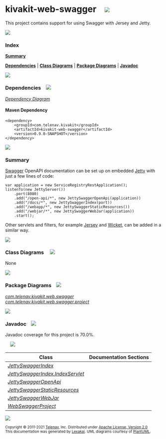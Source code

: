 # kivakit-web-swagger &nbsp;&nbsp; <img src="https://www.kivakit.org/images/books-40.png" srcset="https://www.kivakit.org/images/books-40-2x.png 2x"/>

This project contains support for using Swagger with Jersey and Jetty.

<img src="https://www.kivakit.org/images/horizontal-line-512.png" srcset="https://www.kivakit.org/images/horizontal-line-512-2x.png 2x"/>

### Index

[**Summary**](#summary)  

[**Dependencies**](#dependencies) | [**Class Diagrams**](#class-diagrams) | [**Package Diagrams**](#package-diagrams) | [**Javadoc**](#javadoc)

<img src="https://www.kivakit.org/images/horizontal-line-512.png" srcset="https://www.kivakit.org/images/horizontal-line-512-2x.png 2x"/>

### Dependencies <a name="dependencies"></a> &nbsp;&nbsp; <img src="https://www.kivakit.org/images/dependencies-32.png" srcset="https://www.kivakit.org/images/dependencies-32-2x.png 2x"/>

[*Dependency Diagram*](https://www.kivakit.org/lexakai/kivakit/kivakit-web/swagger/documentation/diagrams/dependencies.svg)

#### Maven Dependency

    <dependency>
        <groupId>com.telenav.kivakit</groupId>
        <artifactId>kivakit-web-swagger</artifactId>
        <version>0.9.0-SNAPSHOT</version>
    </dependency>


<img src="https://www.kivakit.org/images/horizontal-line-128.png" srcset="https://www.kivakit.org/images/horizontal-line-128-2x.png 2x"/>

[//]: # (start-user-text)

### Summary <a name = "summary"></a>

[Swagger](https://swagger.io) OpenAPI documentation can be set up on embedded [Jetty](https://www.eclipse.org/jetty/) with just a few lines
of code:

    var application = new ServiceRegistryRestApplication();
    listenTo(new JettyServer())
        .port(8080)
        .add("/open-api/*", new JettySwaggerOpenApi(application))
        .add("/docs/*", new JettySwaggerIndex(port))
        .add("/webapp/*", new JettySwaggerStaticResources())
        .add("/webjar/*", new JettySwaggerWebJar(application))
        .start();

Other servlets and filters, for example [Jersey](../jersey/README.md) and [Wicket](../wicket/README.md), can be added in a similar way.

[//]: # (end-user-text)

<img src="https://www.kivakit.org/images/horizontal-line-128.png" srcset="https://www.kivakit.org/images/horizontal-line-128-2x.png 2x"/>

### Class Diagrams <a name="class-diagrams"></a> &nbsp; &nbsp; <img src="https://www.kivakit.org/images/diagram-40.png" srcset="https://www.kivakit.org/images/diagram-40-2x.png 2x"/>

None

<img src="https://www.kivakit.org/images/horizontal-line-128.png" srcset="https://www.kivakit.org/images/horizontal-line-128-2x.png 2x"/>

### Package Diagrams <a name="package-diagrams"></a> &nbsp;&nbsp; <img src="https://www.kivakit.org/images/box-32.png" srcset="https://www.kivakit.org/images/box-32-2x.png 2x"/>

[*com.telenav.kivakit.web.swagger*](https://www.kivakit.org/lexakai/kivakit/kivakit-web/swagger/documentation/diagrams/com.telenav.kivakit.web.swagger.svg)  
[*com.telenav.kivakit.web.swagger.project*](https://www.kivakit.org/lexakai/kivakit/kivakit-web/swagger/documentation/diagrams/com.telenav.kivakit.web.swagger.project.svg)

<img src="https://www.kivakit.org/images/horizontal-line-128.png" srcset="https://www.kivakit.org/images/horizontal-line-128-2x.png 2x"/>

### Javadoc <a name="javadoc"></a> &nbsp;&nbsp; <img src="https://www.kivakit.org/images/books-32.png" srcset="https://www.kivakit.org/images/books-32-2x.png 2x"/>

Javadoc coverage for this project is 70.0%.  
  
&nbsp; &nbsp; <img src="https://www.kivakit.org/images/meter-70-96.png" srcset="https://www.kivakit.org/images/meter-70-96-2x.png 2x"/>




| Class | Documentation Sections |
|---|---|
| [*JettySwaggerIndex*](https://www.kivakit.org/javadoc/kivakit/kivakit.web.swagger/com/telenav/kivakit/web/swagger/JettySwaggerIndex.html) |  |  
| [*JettySwaggerIndex.IndexServlet*](https://www.kivakit.org/javadoc/kivakit/kivakit.web.swagger/com/telenav/kivakit/web/swagger/JettySwaggerIndex.IndexServlet.html) |  |  
| [*JettySwaggerOpenApi*](https://www.kivakit.org/javadoc/kivakit/kivakit.web.swagger/com/telenav/kivakit/web/swagger/JettySwaggerOpenApi.html) |  |  
| [*JettySwaggerStaticResources*](https://www.kivakit.org/javadoc/kivakit/kivakit.web.swagger/com/telenav/kivakit/web/swagger/JettySwaggerStaticResources.html) |  |  
| [*JettySwaggerWebJar*](https://www.kivakit.org/javadoc/kivakit/kivakit.web.swagger/com/telenav/kivakit/web/swagger/JettySwaggerWebJar.html) |  |  
| [*WebSwaggerProject*](https://www.kivakit.org/javadoc/kivakit/kivakit.web.swagger/com/telenav/kivakit/web/swagger/project/WebSwaggerProject.html) |  |  

[//]: # (start-user-text)



[//]: # (end-user-text)

<img src="https://www.kivakit.org/images/horizontal-line-512.png" srcset="https://www.kivakit.org/images/horizontal-line-512-2x.png 2x"/>

<sub>Copyright &#169; 2011-2021 [Telenav](http://telenav.com), Inc. Distributed under [Apache License, Version 2.0](LICENSE)</sub>  
<sub>This documentation was generated by [Lexakai](https://github.com/Telenav/lexakai). UML diagrams courtesy
of [PlantUML](http://plantuml.com).</sub>

